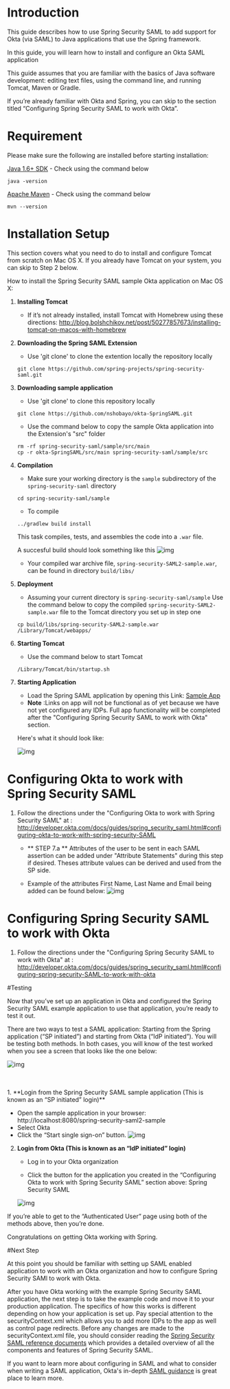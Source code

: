 # Introduction 

This guide describes how to use Spring Security SAML to add support for Okta (via SAML) to Java applications that use the Spring framework.

In this guide, you will learn how to install and configure an Okta SAML application 

This guide assumes that you are familiar with the basics of Java software development: editing text files, using the command line, and running Tomcat, Maven or Gradle.

If you’re already familiar with Okta and Spring, you can skip to the section titled “Configuring Spring Security SAML to work with Okta”.


# Requirement 

Please make sure the following are installed before starting installation:

[Java 1.6+ SDK](http://www.oracle.com/technetwork/java/javase/overview/index.html)
	- Check using the command below 
	
	java -version


[Apache Maven](https://maven.apache.org/download.cgi)
	- Check using the command  below
	
	mvn --version


# Installation Setup

This section covers what you need to do to install and configure Tomcat from scratch on Mac OS X. If you already have Tomcat on your system, you can skip to Step 2 below.

How to install the Spring Security SAML sample Okta application on Mac OS X:

1. **Installing Tomcat** 
	- If it’s not already installed, install Tomcat with Homebrew using these directions: http://blog.bolshchikov.net/post/50277857673/installing-tomcat-on-macos-with-homebrew


2. **Downloading the Spring SAML Extension**

	- Use 'git clone' to clone the extention locally the repository locally

	```script 
	git clone https://github.com/spring-projects/spring-security-saml.git
	```


3. **Downloading sample application**
	
	- Use 'git clone' to clone this repository locally
	
	```script 
	git clone https://github.com/nshobayo/okta-SpringSAML.git
	```

	- Use the command below to copy the sample Okta application into the Extension's "src" folder
	
	```shell
	rm -rf spring-security-saml/sample/src/main
	cp -r okta-SpringSAML/src/main spring-security-saml/sample/src
	```

4. **Compilation**
	
	- Make sure your working directory is the `sample` subdirectory of the `spring-security-saml` directory 
	
	```script 
	cd spring-security-saml/sample
	```

	- To compile 
	
	```shell
	../gradlew build install
	``` 
	This task compiles, tests, and assembles the code into a `.war` file.
	
	A succesful build should look something like this 
	![img](./docs/build.png "A succesful build")


	- Your compiled war archive file, `spring-security-SAML2-sample.war`, can be found in directory `build/libs/`


5. **Deployment**
	
	- Assuming your current directory is `spring-security-saml/sample` Use the command below to copy the compiled `spring-security-SAML2-sample.war` file to the Tomcat directory you set up in step one
	
	```shell
	cp build/libs/spring-security-SAML2-sample.war /Library/Tomcat/webapps/
	```


6. **Starting Tomcat**
	
	- Use the command below to start Tomcat
	
	```shell	
	/Library/Tomcat/bin/startup.sh
	```

	
7. **Starting Application**
	- Load the Spring SAML application by opening this Link: [Sample App](http://localhost:8080/spring-security-saml2-sample/saml/discovery?entityID=http%3A%2F%2Flocalhost%3A8080%2Fspring-security-saml2-sample%2Fsaml%2Fmetadata&returnIDParam=idp)
	- **Note** :Links on app will not be functional as of yet because we have not yet configured any IDPs. Full app functionality  will be completed after the "Configuring Spring Security SAML to work with Okta" section.
	
	Here's what it should look like:

	![img](./docs/sample.png "A screenshot of working app running")


# Configuring Okta to work with Spring Security SAML

1.	Follow the directions under the "Configuring Okta to work with Spring Security SAML" at
	: http://developer.okta.com/docs/guides/spring_security_saml.html#configuring-okta-to-work-with-spring-security-SAML

	- ** STEP 7.a ** Attributes of the user to be sent in each SAML assertion can be added under "Attribute Statements" during this step if desired. Theses attribute values can be derived and used from the SP side.

	
	- Example of the attributes First Name, Last Name and Email being added can be found below:
	![img](./docs/atAdd.png "A screenshot of working app running")


# Configuring Spring Security SAML to work with Okta

1.	 Follow the directions under the "Configuring Spring Security SAML to work with Okta" at
	: http://developer.okta.com/docs/guides/spring_security_saml.html#configuring-spring-security-SAML-to-work-with-okta 


#Testing

Now that you’ve set up an application in Okta and configured the Spring Security SAML example application to use that application, you’re ready to test it out.

There are two ways to test a SAML application: Starting from the Spring application (“SP initiated”) and starting from Okta (“IdP initiated”). You will be testing both methods. In both cases, you will know of the test worked when you see a screen that looks like the one below:

![img](./docs/assert.png "A screenshot of working app running")

<br/>
<br/>
1. **Login from the Spring Security SAML sample application (This is known as an “SP initiated” login)**

 - Open the sample application in your browser: http://localhost:8080/spring-security-saml2-sample
 - Select Okta 
 - Click the “Start single sign-on” button.
![img](./docs/preAssert.png "A screenshot of working app running")

2. **Login from Okta (This is known as an “IdP initiated” login)**
	- Log in to your Okta organization

	- Click the button for the application you created in the “Configuring Okta to work with Spring Security SAML” section above: Spring Security SAML

	![img](./docs/spring-security-saml-okta-chiclet.png "A screenshot of working app running")


If you’re able to get to the “Authenticated User” page using both of the methods above, then you’re done.

Congratulations on getting Okta working with Spring.


#Next Step

At this point you should be familiar with setting up SAML enabled application to work with an Okta organization and how to configure Spring Security SAMl to work with Okta.

After you have Okta working with the example Spring Security SAML application, the next step is to take the example code and move it to your production application. The specifics of how this works is different depending on how your application is set up. Pay special attention to the securityContext.xml which allows you to add more IDPs to the app as well as control page redirects. Before any changes are made to the securityContext.xml file, you should consider reading the [Spring Security SAML reference documents](http://docs.spring.io/spring-security-saml/docs/1.0.x/reference/html/) which provides a detailed overview of all the components and features of Spring Security SAML.

If you want to learn more about configuring in SAML and what to consider when writing a SAML application, Okta's in-depth [SAML guidance](http://developer.okta.com/docs/getting_started/saml_guidance.html) is great place to learn more.
